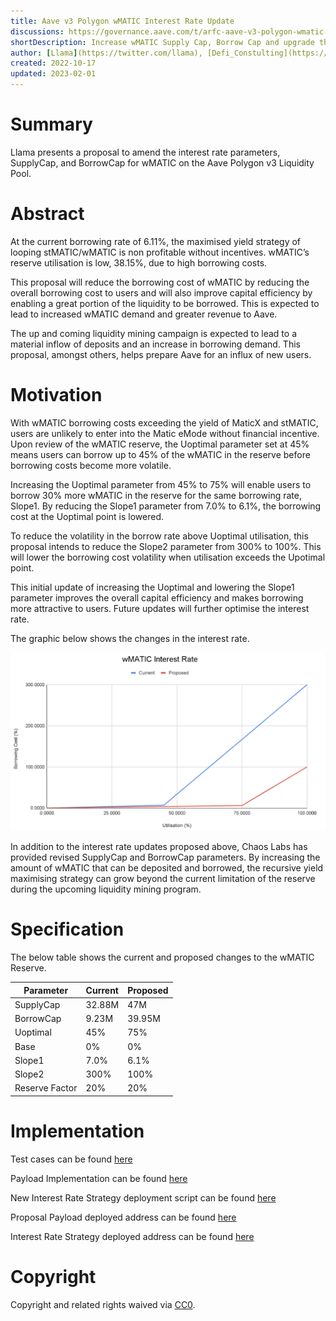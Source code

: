 ```yaml
---
title: Aave v3 Polygon wMATIC Interest Rate Update
discussions: https://governance.aave.com/t/arfc-aave-v3-polygon-wmatic-interest-rate-update/10290
shortDescription: Increase wMATIC Supply Cap, Borrow Cap and upgrade the interest rate curve.
author: [Llama](https://twitter.com/llama), [Defi_Constulting](https://twitter.com/DeFi_Consulting)
created: 2022-10-17
updated: 2023-02-01
---
```


# Summary

Llama presents a proposal to amend the interest rate parameters, SupplyCap, and BorrowCap for wMATIC on the Aave Polygon v3 Liquidity Pool.

# Abstract

At the current borrowing rate of 6.11%, the maximised yield strategy of looping stMATIC/wMATIC is non profitable without incentives. wMATIC’s reserve utilisation is low, 38.15%, due to high borrowing costs. 

This proposal will reduce the borrowing cost of wMATIC by reducing the overall borrowing cost to users and will also improve capital efficiency by enabling a great portion of the liquidity to be borrowed. This is expected to lead to increased wMATIC demand and greater revenue to Aave.

The up and coming liquidity mining campaign is expected to lead to a material inflow of deposits and an increase in borrowing demand. This proposal, amongst others, helps prepare Aave for an influx of new users. 

# Motivation

With wMATIC borrowing costs exceeding the yield of MaticX and stMATIC, users are unlikely to enter into the Matic eMode without financial incentive. Upon review of the wMATIC reserve, the Uoptimal parameter set at 45% means users can borrow up to 45% of the wMATIC in the reserve before borrowing costs become more volatile.

Increasing the Uoptimal parameter from 45% to 75% will enable users to borrow 30% more wMATIC in the reserve for the same borrowing rate, Slope1. By reducing the Slope1 parameter from 7.0% to 6.1%,  the borrowing cost at the Uoptimal point is lowered. 

To reduce the volatility in the borrow rate above Uoptimal utilisation, this proposal intends to reduce the Slope2 parameter from 300% to 100%. This will lower the borrowing cost volatility when utilisation exceeds the Upotimal point.

This initial update of increasing the Uoptimal and lowering the Slope1 parameter improves the overall capital efficiency and makes borrowing more attractive to users. Future updates will further optimise the interest rate.

The graphic below shows the changes in the interest rate.

![](https://raw.githubusercontent.com/aave/aip/main/content/assets/WMATIC_INTEREST_RATE_UPDATE_V3_POLYGON/graph.png)

In addition to the interest rate updates proposed above, Chaos Labs has provided revised SupplyCap and BorrowCap parameters. By increasing the amount of wMATIC that can be deposited and borrowed, the recursive yield maximising strategy can grow beyond the current limitation of the reserve during the upcoming liquidity mining program.

# Specification

The below table shows the current and proposed changes to the wMATIC Reserve. 

|Parameter|Current|Proposed|
| --- | --- | --- |
|SupplyCap|32.88M|47M|
|BorrowCap|9.23M|39.95M|
|Uoptimal|45%|75%|
|Base|0%|0%|
|Slope1|7.0%|6.1%|
|Slope2|300%|100%|
|Reserve Factor|20%|20%|


# Implementation

Test cases can be found [here](https://github.com/defijesus/aave-v3-wmatic-interest-rate-upgrade/blob/master/src/test/polygon/PolygonWmaticE2E.t.sol)

Payload Implementation can be found [here](https://github.com/defijesus/aave-v3-wmatic-interest-rate-upgrade/blob/master/src/contracts/polygon/WmaticPayload.sol)

New Interest Rate Strategy deployment script can be found [here](https://github.com/defijesus/wmatic-interest-rate-strategy-deployer-v3/blob/main/script/DeployContract.s.sol)

Proposal Payload deployed address can be found [here](https://polygonscan.com/address/0x7255791f9b2d44863c21ed1f484d444a74731ac6)

Interest Rate Strategy deployed address can be found [here](https://polygonscan.com/address/0xFB0898dCFb69DF9E01DBE625A5988D6542e5BdC5)

# Copyright

Copyright and related rights waived via [CC0](https://creativecommons.org/publicdomain/zero/1.0/). 

